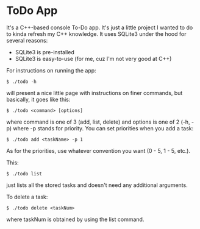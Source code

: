 # ToDo App
It's a C++-based console To-Do app. It's just a little project I wanted to do to kinda refresh my C++ knowledge.
It uses SQLite3 under the hood for several reasons:
- SQLite3 is pre-installed
- SQLite3 is easy-to-use (for me, cuz I'm not very good at C++)

For instructions on running the app:
~~~
$ ./todo -h
~~~
will present a nice little page with instructions on finer commands, but basically, it goes like this:
~~~
$ ./todo <command> [options]
~~~
where command is one of 3 (add, list, delete)
and options is one of 2 (-h, -p) where -p stands for priority.
You can set priorities when you add a task:
~~~
$ ./todo add <taskName> -p 1
~~~
As for the priorities, use whatever convention you want (0 - 5, 1 - 5, etc.).

This:
~~~
$ ./todo list
~~~
just lists all the stored tasks and doesn't need any additional arguments.

To delete a task:
~~~
$ ./todo delete <taskNum>
~~~
where taskNum is obtained by using the list command.
